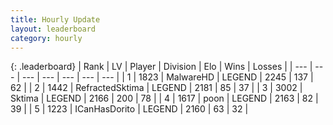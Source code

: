 ```yaml
---
title: Hourly Update
layout: leaderboard
category: hourly
---
```


{: .leaderboard}
| Rank | LV | Player | Division | Elo | Wins | Losses |
| --- | --- | --- | --- | --- | --- | --- |
| <span data-change="0">1</span> | 1823 | <span title="ID: 261794">MalwareHD</span> | LEGEND | <span data-change="0">2245</span> | <span data-change="0">137</span> | <span data-change="0">62</span> |
| <span data-change="0">2</span> | 1442 | <span title="ID: 402846">RefractedSktima</span> | LEGEND | <span data-change="0">2181</span> | <span data-change="0">85</span> | <span data-change="0">37</span> |
| <span data-change="1">3</span> | 3002 | <span title="ID: 353063">Sktima</span> | LEGEND | <span data-change="0">2166</span> | <span data-change="0">200</span> | <span data-change="0">78</span> |
| <span data-change="-1">4</span> | 1617 | <span title="ID: 540690">poon</span> | LEGEND | <span data-change="-4">2163</span> | <span data-change="1">82</span> | <span data-change="1">39</span> |
| <span data-change="0">5</span> | 1223 | <span title="ID: 415713">ICanHasDorito</span> | LEGEND | <span data-change="0">2160</span> | <span data-change="0">63</span> | <span data-change="0">32</span> |